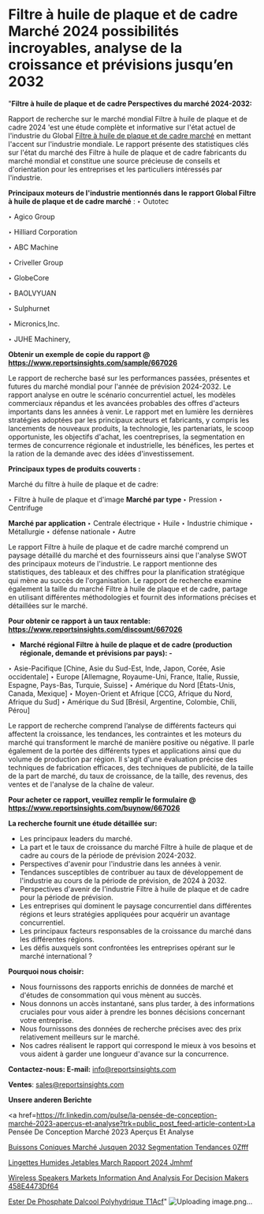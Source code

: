 # Filtre à huile de plaque et de cadre Marché 2024 possibilités incroyables, analyse de la croissance et prévisions jusqu’en 2032

 "<strong>Filtre à huile de plaque et de cadre Perspectives du marché 2024-2032:</strong>

Rapport de recherche sur le marché mondial Filtre à huile de plaque et de cadre 2024 'est une étude complète et informative sur l'état actuel de l'industrie du Global <a href=https://www.reportsinsights.com/sample/667026>Filtre à huile de plaque et de cadre marché</a> en mettant l'accent sur l'industrie mondiale. Le rapport présente des statistiques clés sur l'état du marché des Filtre à huile de plaque et de cadre fabricants du marché mondial et constitue une source précieuse de conseils et d'orientation pour les entreprises et les particuliers intéressés par l'industrie.

<strong>Principaux moteurs de l'industrie mentionnés dans le rapport Global Filtre à huile de plaque et de cadre marché</strong> :
‣ Outotec

‣ Agico Group

‣ Hilliard Corporation

‣ ABC Machine

‣ Criveller Group

‣ GlobeCore

‣ BAOLVYUAN

‣ Sulphurnet

‣ Micronics,Inc.

‣ JUHE Machinery,

<strong>Obtenir un exemple de copie du rapport @ <a href=https://www.reportsinsights.com/sample/667026>https://www.reportsinsights.com/sample/667026</a></strong>

Le rapport de recherche basé sur les performances passées, présentes et futures du marché mondial pour l'année de prévision 2024-2032. Le rapport analyse en outre le scénario concurrentiel actuel, les modèles commerciaux répandus et les avancées probables des offres d'acteurs importants dans les années à venir. Le rapport met en lumière les dernières stratégies adoptées par les principaux acteurs et fabricants, y compris les lancements de nouveaux produits, la technologie, les partenariats, le scoop opportuniste, les objectifs d'achat, les coentreprises, la segmentation en termes de concurrence régionale et industrielle, les bénéfices, les pertes et la ration de la demande avec des idées d'investissement.

<strong>Principaux types de produits couverts :</strong>

Marché du filtre à huile de plaque et de cadre:

‣  Filtre à huile de plaque et d'image <strong> Marché <strong> par type </strong> </strong>
‣ Pression
‣ Centrifuge

<strong>Marché par application </strong>
‣ Centrale électrique
‣ Huile
‣ Industrie chimique
‣ Métallurgie
‣ défense nationale
‣ Autre

Le rapport Filtre à huile de plaque et de cadre marché comprend un paysage détaillé du marché et des fournisseurs ainsi que l'analyse SWOT des principaux moteurs de l'industrie. Le rapport mentionne des statistiques, des tableaux et des chiffres pour la planification stratégique qui mène au succès de l'organisation. Le rapport de recherche examine également la taille du marché Filtre à huile de plaque et de cadre, partage en utilisant différentes méthodologies et fournit des informations précises et détaillées sur le marché.

<strong>Pour obtenir ce rapport à un taux rentable: <a href=https://www.reportsinsights.com/discount/667026>https://www.reportsinsights.com/discount/667026</a></strong>
<ul>
  <li><strong>Marché régional Filtre à huile de plaque et de cadre (production régionale, demande et prévisions par pays): -</strong></li>
</ul>
‣ Asie-Pacifique [Chine, Asie du Sud-Est, Inde, Japon, Corée, Asie occidentale]
‣ Europe [Allemagne, Royaume-Uni, France, Italie, Russie, Espagne, Pays-Bas, Turquie, Suisse]
‣ Amérique du Nord [États-Unis, Canada, Mexique]
‣ Moyen-Orient et Afrique [CCG, Afrique du Nord, Afrique du Sud]
‣ Amérique du Sud [Brésil, Argentine, Colombie, Chili, Pérou]

Le rapport de recherche comprend l’analyse de différents facteurs qui affectent la croissance, les tendances, les contraintes et les moteurs du marché qui transforment le marché de manière positive ou négative. Il parle également de la portée des différents types et applications ainsi que du volume de production par région. Il s'agit d'une évaluation précise des techniques de fabrication efficaces, des techniques de publicité, de la taille de la part de marché, du taux de croissance, de la taille, des revenus, des ventes et de l'analyse de la chaîne de valeur.

<strong>Pour acheter ce rapport, veuillez remplir le formulaire @   <a href=https://www.reportsinsights.com/buynow/667026>https://www.reportsinsights.com/buynow/667026</a></strong>

<strong>La recherche fournit une étude détaillée sur:</strong>
<ul>
  <li>Les principaux leaders du marché.</li>
  <li>La part et le taux de croissance du marché Filtre à huile de plaque et de cadre au cours de la période de prévision 2024-2032.</li>
  <li>Perspectives d'avenir pour l'industrie dans les années à venir.</li>
  <li>Tendances susceptibles de contribuer au taux de développement de l'industrie au cours de la période de prévision, de 2024 à 2032.</li>
  <li>Perspectives d'avenir de l'industrie Filtre à huile de plaque et de cadre pour la période de prévision.</li>
  <li>Les entreprises qui dominent le paysage concurrentiel dans différentes régions et leurs stratégies appliquées pour acquérir un avantage concurrentiel.</li>
  <li>Les principaux facteurs responsables de la croissance du marché dans les différentes régions.</li>
  <li>Les défis auxquels sont confrontées les entreprises opérant sur le marché international ?</li>
</ul>
<strong>Pourquoi nous choisir:</strong>
<ul>
  <li>Nous fournissons des rapports enrichis de données de marché et d'études de consommation qui vous mènent au succès.</li>
  <li>Nous donnons un accès instantané, sans plus tarder, à des informations cruciales pour vous aider à prendre les bonnes décisions concernant votre entreprise.</li>
  <li>Nous fournissons des données de recherche précises avec des prix relativement meilleurs sur le marché.</li>
  <li>Nos cadres réalisent le rapport qui correspond le mieux à vos besoins et vous aident à garder une longueur d'avance sur la concurrence.</li>
</ul>
<strong>Contactez-nous:
</strong><strong>E-mail:</strong> <a href=mailto:info@reportsinsights.com>info@reportsinsights.com</a>

<strong>Ventes</strong>: <a href=mailto:sales@reportsinsights.com>sales@reportsinsights.com</a>

<strong>Unsere anderen Berichte</strong>

<a href=https://fr.linkedin.com/pulse/la-pensée-de-conception-marché-2023-aperçus-et-analyse?trk=public_post_feed-article-content>La Pensée De Conception Marché 2023 Aperçus Et Analyse</a>

<a href=https://fr.linkedin.com/pulse/buissons-coniques-marché-jusquen-2032-segmentation-tendances-0zfff/>Buissons Coniques Marché Jusquen 2032 Segmentation Tendances 0Zfff</a>

<a href=https://www.linkedin.com/pulse/lingettes-humides-jetables-march%C3%A9-rapport-2024-jmhmf/>Lingettes Humides Jetables March Rapport 2024 Jmhmf</a>

<a href=https://medium.com/@aanandimane055/wireless-speakers-markets-information-and-analysis-for-decision-makers-458e4473df64>Wireless Speakers Markets Information And Analysis For Decision Makers 458E4473Df64</a>

<a href=https://fr.linkedin.com/pulse/ester-de-phosphate-dalcool-polyhydrique-t1acf/>Ester De Phosphate Dalcool Polyhydrique T1Acf</a>"
![Uploading image.png…]()
